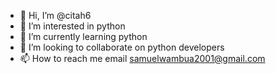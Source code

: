 - 👋 Hi, I’m @citah6
- 👀 I’m interested in python
- 🌱 I’m currently learning python
- 💞️ I’m looking to collaborate on python developers
- 📫 How to reach me email samuelwambua2001@gmail.com

<!---
citah6/citah6 is a ✨ special ✨ repository because its `README.md` (this file) appears on your GitHub profile.
You can click the Preview link to take a look at your changes.
--->
